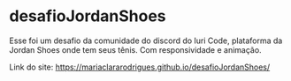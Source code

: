 # desafioJordanShoes
Esse foi um desafio da comunidade do discord do Iuri Code, plataforma da Jordan Shoes onde tem seus tênis. Com responsividade e animação.

Link do site: https://mariaclararodrigues.github.io/desafioJordanShoes/
